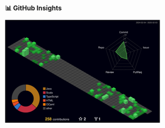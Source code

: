 ## 📊 GitHub Insights

![svg](https://raw.githubusercontent.com/Cad-MB/Cad-MB/output-3d-contrib/profile-night-green.svg)
